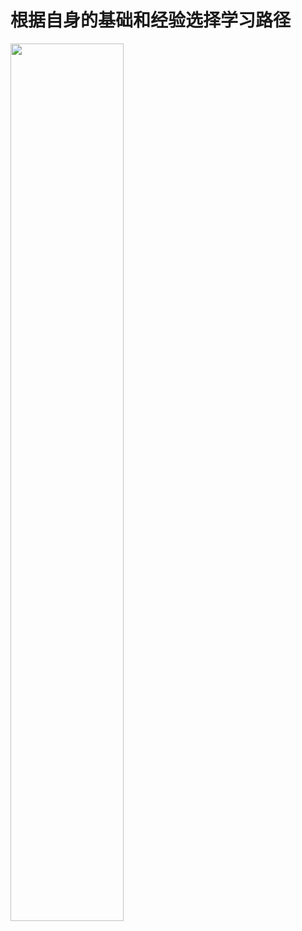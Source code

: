 # 根据自身的基础和经验选择学习路径

<img src="../../../diagram/201-course-learning-path.png" width="60%" align="top"/>
